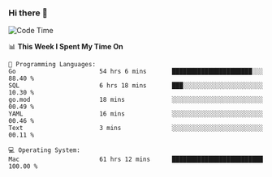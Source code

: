 ### Hi there 👋

<!--
**CrazyCollin/crazycollin** is a ✨ _special_ ✨ repository because its `README.md` (this file) appears on your GitHub profile.

Here are some ideas to get you started:

- 🔭 I’m currently working on ...
- 🌱 I’m currently learning ...
- 👯 I’m looking to collaborate on ...
- 🤔 I’m looking for help with ...
- 💬 Ask me about ...
- 📫 How to reach me: ...
- 😄 Pronouns: ...
- ⚡ Fun fact: ...
-->

<!--START_SECTION:waka-->
![Code Time](http://img.shields.io/badge/Code%20Time-1%2C866%20hrs%2043%20mins-blue)

📊 **This Week I Spent My Time On** 

```text
💬 Programming Languages: 
Go                       54 hrs 6 mins       ██████████████████████░░░   88.40 % 
SQL                      6 hrs 18 mins       ███░░░░░░░░░░░░░░░░░░░░░░   10.30 % 
go.mod                   18 mins             ░░░░░░░░░░░░░░░░░░░░░░░░░   00.49 % 
YAML                     16 mins             ░░░░░░░░░░░░░░░░░░░░░░░░░   00.46 % 
Text                     3 mins              ░░░░░░░░░░░░░░░░░░░░░░░░░   00.11 % 

💻 Operating System: 
Mac                      61 hrs 12 mins      █████████████████████████   100.00 % 
```


<!--END_SECTION:waka-->
